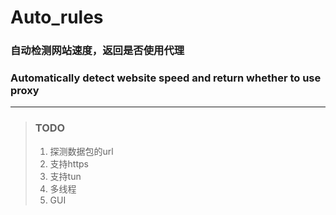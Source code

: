 # Auto_rules
### 自动检测网站速度，返回是否使用代理
### Automatically detect website speed and return whether to use proxy
***
>### TODO
>1. 探测数据包的url
>2. 支持https
>3. 支持tun
>4. 多线程
>5. GUI